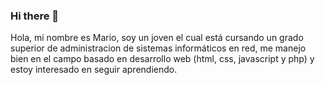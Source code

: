 ### Hi there 👋

Hola, mi nombre es Mario, soy un joven el cual está cursando un grado superior de administracion de sistemas informáticos en red, me manejo bien en el campo basado en desarrollo web (html, css, javascript y php) y estoy interesado en seguir aprendiendo.
